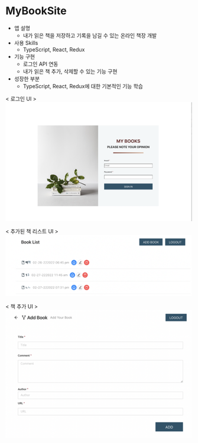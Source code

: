 # MyBookSite

- 앱 설명
  - 내가 읽은 책을 저장하고 기록을 남길 수 있는 온라인 책장 개발
- 사용 Skills
  - TypeScript, React, Redux
- 기능 구현
  - 로그인 API 연동
  - 내가 읽은 책 추가, 삭제할 수 있는 기능 구현
- 성장한 부분
  - TypeScript, React, Redux에 대한 기본적인 기능 학습

< 로그인 UI >
<img width="1231" alt="로그인 UI" src="Img/로그인.png">

< 추가된 책 리스트 UI >
<img width="853" alt="추가된 책 리스트 UI" src="Img/추가된책리스트.png">

< 책 추가 UI >
<img width="812" alt="책 추가 UI" src="Img/책추가.png">
